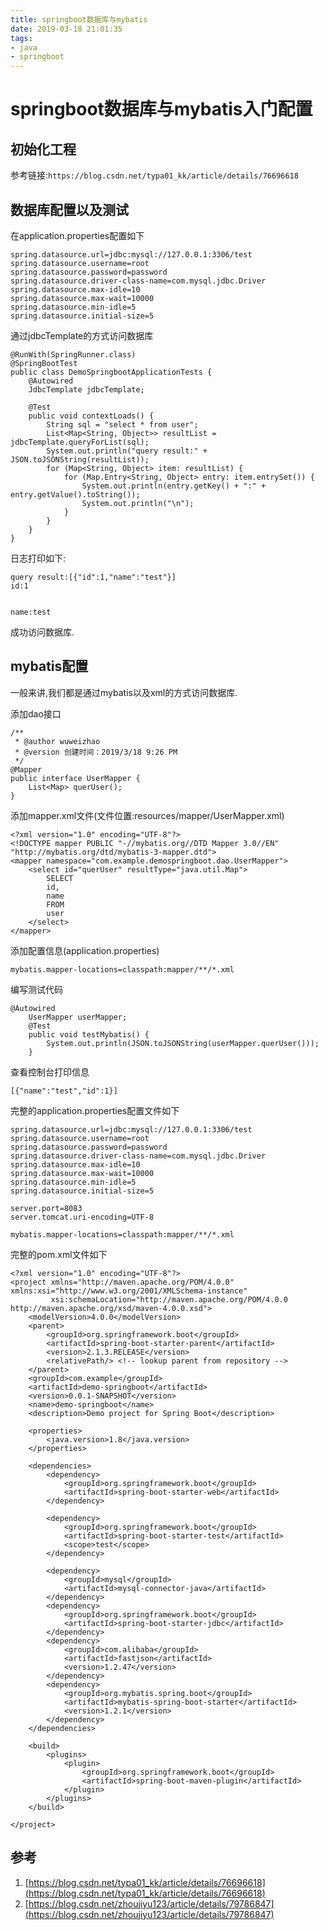 ```yaml
---
title: springboot数据库与mybatis
date: 2019-03-18 21:01:35
tags:
- java
- springboot
---
```


# springboot数据库与mybatis入门配置

## 初始化工程

参考链接:`https://blog.csdn.net/typa01_kk/article/details/76696618`

## 数据库配置以及测试

在application.properties配置如下

```
spring.datasource.url=jdbc:mysql://127.0.0.1:3306/test
spring.datasource.username=root
spring.datasource.password=password
spring.datasource.driver-class-name=com.mysql.jdbc.Driver
spring.datasource.max-idle=10
spring.datasource.max-wait=10000
spring.datasource.min-idle=5
spring.datasource.initial-size=5
```

通过jdbcTemplate的方式访问数据库

```
@RunWith(SpringRunner.class)
@SpringBootTest
public class DemoSpringbootApplicationTests {
	@Autowired
	JdbcTemplate jdbcTemplate;

	@Test
	public void contextLoads() {
		String sql = "select * from user";
		List<Map<String, Object>> resultList = jdbcTemplate.queryForList(sql);
		System.out.println("query result:" + JSON.toJSONString(resultList));
		for (Map<String, Object> item: resultList) {
			for (Map.Entry<String, Object> entry: item.entrySet()) {
				System.out.println(entry.getKey() + ":" + entry.getValue().toString());
				System.out.println("\n");
			}
		}
	}
}

```

日志打印如下:

```
query result:[{"id":1,"name":"test"}]
id:1


name:test
```

成功访问数据库.

## mybatis配置

一般来讲,我们都是通过mybatis以及xml的方式访问数据库.

添加dao接口

```
/**
 * @author wuweizhao
 * @version 创建时间：2019/3/18 9:26 PM
 */
@Mapper
public interface UserMapper {
	List<Map> querUser();
}
```

添加mapper.xml文件(文件位置:resources/mapper/UserMapper.xml)

```
<?xml version="1.0" encoding="UTF-8"?>
<!DOCTYPE mapper PUBLIC "-//mybatis.org//DTD Mapper 3.0//EN" "http://mybatis.org/dtd/mybatis-3-mapper.dtd">
<mapper namespace="com.example.demospringboot.dao.UserMapper">
	<select id="querUser" resultType="java.util.Map">
		SELECT
		id,
		name
		FROM
		user
	</select>
</mapper>
```

添加配置信息(application.properties)

```
mybatis.mapper-locations=classpath:mapper/**/*.xml
```

编写测试代码

```
@Autowired
	UserMapper userMapper;
	@Test
	public void testMybatis() {
		System.out.println(JSON.toJSONString(userMapper.querUser()));
	}
```

查看控制台打印信息

```
[{"name":"test","id":1}]
```

完整的application.properties配置文件如下

```
spring.datasource.url=jdbc:mysql://127.0.0.1:3306/test
spring.datasource.username=root
spring.datasource.password=password
spring.datasource.driver-class-name=com.mysql.jdbc.Driver
spring.datasource.max-idle=10
spring.datasource.max-wait=10000
spring.datasource.min-idle=5
spring.datasource.initial-size=5

server.port=8083
server.tomcat.uri-encoding=UTF-8

mybatis.mapper-locations=classpath:mapper/**/*.xml
```

完整的pom.xml文件如下

```
<?xml version="1.0" encoding="UTF-8"?>
<project xmlns="http://maven.apache.org/POM/4.0.0" xmlns:xsi="http://www.w3.org/2001/XMLSchema-instance"
         xsi:schemaLocation="http://maven.apache.org/POM/4.0.0 http://maven.apache.org/xsd/maven-4.0.0.xsd">
	<modelVersion>4.0.0</modelVersion>
	<parent>
		<groupId>org.springframework.boot</groupId>
		<artifactId>spring-boot-starter-parent</artifactId>
		<version>2.1.3.RELEASE</version>
		<relativePath/> <!-- lookup parent from repository -->
	</parent>
	<groupId>com.example</groupId>
	<artifactId>demo-springboot</artifactId>
	<version>0.0.1-SNAPSHOT</version>
	<name>demo-springboot</name>
	<description>Demo project for Spring Boot</description>

	<properties>
		<java.version>1.8</java.version>
	</properties>

	<dependencies>
		<dependency>
			<groupId>org.springframework.boot</groupId>
			<artifactId>spring-boot-starter-web</artifactId>
		</dependency>

		<dependency>
			<groupId>org.springframework.boot</groupId>
			<artifactId>spring-boot-starter-test</artifactId>
			<scope>test</scope>
		</dependency>

		<dependency>
			<groupId>mysql</groupId>
			<artifactId>mysql-connector-java</artifactId>
		</dependency>
		<dependency>
			<groupId>org.springframework.boot</groupId>
			<artifactId>spring-boot-starter-jdbc</artifactId>
		</dependency>
		<dependency>
			<groupId>com.alibaba</groupId>
			<artifactId>fastjson</artifactId>
			<version>1.2.47</version>
		</dependency>
		<dependency>
			<groupId>org.mybatis.spring.boot</groupId>
			<artifactId>mybatis-spring-boot-starter</artifactId>
			<version>1.2.1</version>
		</dependency>
	</dependencies>

	<build>
		<plugins>
			<plugin>
				<groupId>org.springframework.boot</groupId>
				<artifactId>spring-boot-maven-plugin</artifactId>
			</plugin>
		</plugins>
	</build>

</project>

```



## 参考

1. [https://blog.csdn.net/typa01_kk/article/details/76696618](https://blog.csdn.net/typa01_kk/article/details/76696618)
2. [https://blog.csdn.net/zhoujiyu123/article/details/79786847](https://blog.csdn.net/zhoujiyu123/article/details/79786847)

